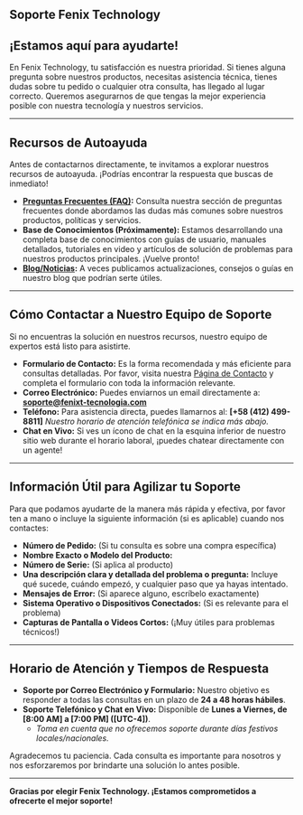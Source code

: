 ## Soporte Fenix Technology

## ¡Estamos aquí para ayudarte!

En Fenix Technology, tu satisfacción es nuestra prioridad. Si tienes alguna pregunta sobre nuestros productos, necesitas asistencia técnica, tienes dudas sobre tu pedido o cualquier otra consulta, has llegado al lugar correcto. Queremos asegurarnos de que tengas la mejor experiencia posible con nuestra tecnología y nuestros servicios.

---

## Recursos de Autoayuda

Antes de contactarnos directamente, te invitamos a explorar nuestros recursos de autoayuda. ¡Podrías encontrar la respuesta que buscas de inmediato!

* **[Preguntas Frecuentes (FAQ)](/contact-us#faq):** Consulta nuestra sección de preguntas frecuentes donde abordamos las dudas más comunes sobre nuestros productos, políticas y servicios. 
* **Base de Conocimientos (Próximamente):** Estamos desarrollando una completa base de conocimientos con guías de usuario, manuales detallados, tutoriales en video y artículos de solución de problemas para nuestros productos principales. ¡Vuelve pronto!
* **[Blog/Noticias](/blog):** A veces publicamos actualizaciones, consejos o guías en nuestro blog que podrían serte útiles. 

---

## Cómo Contactar a Nuestro Equipo de Soporte

Si no encuentras la solución en nuestros recursos, nuestro equipo de expertos está listo para asistirte.

* **Formulario de Contacto:** Es la forma recomendada y más eficiente para consultas detalladas. Por favor, visita nuestra [Página de Contacto](/contact-us) y completa el formulario con toda la información relevante. 
* **Correo Electrónico:** Puedes enviarnos un email directamente a:
    **[soporte@fenixt-tecnologia.com](mailto:soporte@fenixt-tecnologia.com)** 
* **Teléfono:** Para asistencia directa, puedes llamarnos al:
    **[+58 (412) 499-8811]** 
    *Nuestro horario de atención telefónica se indica más abajo.*
* **Chat en Vivo:** Si ves un ícono de chat en la esquina inferior de nuestro sitio web durante el horario laboral, ¡puedes chatear directamente con un agente! 

---

## Información Útil para Agilizar tu Soporte

Para que podamos ayudarte de la manera más rápida y efectiva, por favor ten a mano o incluye la siguiente información (si es aplicable) cuando nos contactes:

* **Número de Pedido:** (Si tu consulta es sobre una compra específica)
* **Nombre Exacto o Modelo del Producto:**
* **Número de Serie:** (Si aplica al producto)
* **Una descripción clara y detallada del problema o pregunta:** Incluye qué sucede, cuándo empezó, y cualquier paso que ya hayas intentado.
* **Mensajes de Error:** (Si aparece alguno, escríbelo exactamente)
* **Sistema Operativo o Dispositivos Conectados:** (Si es relevante para el problema)
* **Capturas de Pantalla o Videos Cortos:** (¡Muy útiles para problemas técnicos!)

---

## Horario de Atención y Tiempos de Respuesta

* **Soporte por Correo Electrónico y Formulario:** Nuestro objetivo es responder a todas las consultas en un plazo de **24 a 48 horas hábiles**.
* **Soporte Telefónico y Chat en Vivo:** Disponible de **Lunes a Viernes, de [8:00 AM] a [7:00 PM] ([UTC-4])**. 
    * *Toma en cuenta que no ofrecemos soporte durante días festivos locales/nacionales.*

Agradecemos tu paciencia. Cada consulta es importante para nosotros y nos esforzaremos por brindarte una solución lo antes posible.

---

**Gracias por elegir Fenix Technology. ¡Estamos comprometidos a ofrecerte el mejor soporte!**